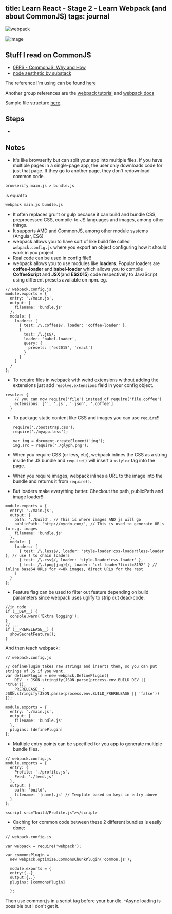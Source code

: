 title: Learn React - Stage 2 - Learn Webpack (and about CommonJS)
tags: journal
---
![webpack](https://cdn-images-1.medium.com/max/2000/1*A-_KrEvMuiH7dlwshFw5aw.png)

![image](https://camo.githubusercontent.com/cecf339daf48ee4cfe86f33630c3732cdc2ab0e1/68747470733a2f2f696d67732e786b63642e636f6d2f636f6d6963732f6578706c6f6974735f6f665f615f6d6f6d2e706e67)

Stuff I read on CommonJS
---

- [0FPS - CommonJS: Why and How](http://0fps.net/2013/01/22/commonjs-why-and-how/)
- [node aesthetic by substack](http://substack.net/node_aesthetic)

The reference I'm using can be found [here](https://github.com/petehunt/webpack-howto)

Another group references are the [webpack tutorial](http://webpack.github.io/docs/tutorials/getting-started/) and [webpack docs](http://webpack.github.io/docs/)

Sample file structure  [here](https://github.com/petehunt/react-webpack-template).

Steps
---
-



Notes
---
- It's like browserify but can split your app into multiple files. If you have multiple pages in a single-page app, the user only downloads code for just that page. If they go to another page, they don't redownload common code.
```
browserify main.js > bundle.js
```
is equal to
```
webpack main.js bundle.js
```
- It often replaces grunt or gulp because it can build and bundle CSS, preprocessed CSS, compile-to-JS languages and images, among other things.
- It supports AMD and CommonJS, among other module systems (Angular, ES6)
- webpack allows you to have sort of like build file called `webpack.config.js` where you export an object configuring how it should work in you project
- Real code can be used in config file!!
- webpack allows you to use modules like __loaders__. Popular loaders are __coffee-loader__ and __babel-loader__ which allows you to compile  __CoffeeScript__ and __JSX__(and __ES2015__) code respectively to JavaScript using different presets available on npm.
eg.
```
// webpack.config.js
module.exports = {
  entry: './main.js',
  output: {
    filename: 'bundle.js'
  },
  module: {
    loaders: [
      { test: /\.coffee$/, loader: 'coffee-loader' },
      {
        test: /\.js$/,
        loader: 'babel-loader',
        query: {
          presets: ['es2015', 'react']
        }
      }
    ]
  }
};
```
- To require files in webpack with weird extensions without adding the extensions just add `resolve.extensions` field in your config object.
```
resolve: {
    // you can now require('file') instead of require('file.coffee')
    extensions: ['', '.js', '.json', '.coffee']
  }
```
- To package static content like CSS and images you can use `require`!!

  ```
  require('./bootstrap.css');
  require('./myapp.less');

  var img = document.createElement('img');
  img.src = require('./glyph.png');
  ```

- When you require CSS (or less, etc), webpack inlines the CSS as a string inside the JS bundle and `require()` will insert a `<style>` tag into the page.
- When you require images, webpack inlines a URL to the image into the bundle and returns it from `require()`.
- But loaders make everything better. Checkout the path, publicPath and image loader!!:
```
module.exports = {
  entry: './main.js',
  output: {
    path: './build', // This is where images AND js will go
    publicPath: 'http://mycdn.com/', // This is used to generate URLs to e.g. images
    filename: 'bundle.js'
  },
  module: {
    loaders: [
      { test: /\.less$/, loader: 'style-loader!css-loader!less-loader' }, // use ! to chain loaders
      { test: /\.css$/, loader: 'style-loader!css-loader' },
      { test: /\.(png|jpg)$/, loader: 'url-loader?limit=8192' } // inline base64 URLs for <=8k images, direct URLs for the rest
    ]
  }
};
```
- Feature flag can be used to filter out feature depending on build parameters since webpack uses uglify to strip out dead-code.
```
//in code
if (__DEV__) {
  console.warn('Extra logging');
}
// ...
if (__PRERELEASE__) {
  showSecretFeature();
}
```
And then teach webpack:

  ```
  // webpack.config.js

  // definePlugin takes raw strings and inserts them, so you can put strings of JS if you want.
  var definePlugin = new webpack.DefinePlugin({
    __DEV__: JSON.stringify(JSON.parse(process.env.BUILD_DEV || 'true')),
    __PRERELEASE__: JSON.stringify(JSON.parse(process.env.BUILD_PRERELEASE || 'false'))
  });

  module.exports = {
    entry: './main.js',
    output: {
      filename: 'bundle.js'
    },
    plugins: [definePlugin]
  };
  ```
- Multiple entry points can be specified for you app to generate multiple bundle files.  

```
// webpack.config.js
module.exports = {
  entry: {
    Profile: './profile.js',
    Feed: './feed.js'
  },
  output: {
    path: 'build',
    filename: '[name].js' // Template based on keys in entry above
  }
};
```

```
<script src="build/Profile.js"></script>
```

- Caching for common code between these 2 different bundles is easily done:

```
// webpack.config.js

var webpack = require('webpack');

var commonsPlugin =
  new webpack.optimize.CommonsChunkPlugin('common.js');

  module.exports = {
  entry:{..}
  output:{..}
  plugins: [commonsPlugin]

  };

```
Then use  common.js in a script tag before your bundle.
-Async loading is possible but I don't get it.
